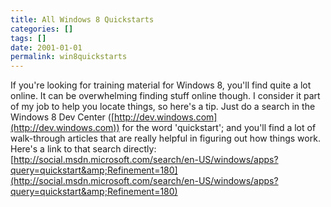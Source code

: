 ```yaml
---
title: All Windows 8 Quickstarts
categories: []
tags: []
date: 2001-01-01
permalink: win8quickstarts
---
```


If you&#39;re looking for training material for Windows 8, you&#39;ll find quite a lot online. It can be overwhelming finding stuff online though. I consider it part of my job to help you locate things, so here&#39;s a tip. Just do a search in the Windows 8 Dev Center ([http://dev.windows.com](http://dev.windows.com)) for the word &#39;quickstart&#39;; and you&#39;ll find a lot of walk-through articles that are really helpful in figuring out how things work. Here&#39;s a link to that search directly: [http://social.msdn.microsoft.com/search/en-US/windows/apps?query=quickstart&amp;Refinement=180](http://social.msdn.microsoft.com/search/en-US/windows/apps?query=quickstart&amp;Refinement=180)
<!-- xmore -->
